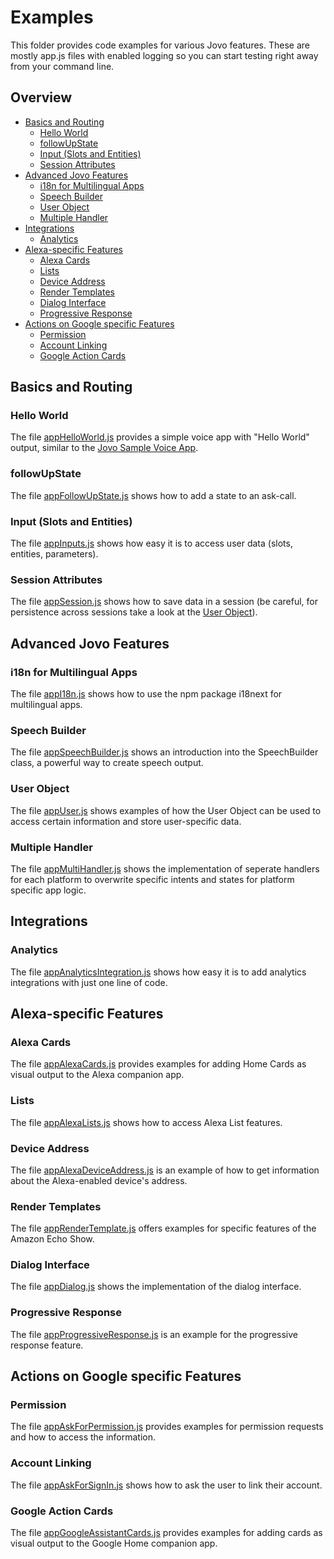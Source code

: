 # Examples

This folder provides code examples for various Jovo features. These are mostly app.js files with enabled logging so you can start testing right away from your command line.

## Overview

* [Basics and Routing](#basics-and-routing)
  * [Hello World](#hello-world)
  * [followUpState](#followupstate)
  * [Input (Slots and Entities)](#input-slots-and-entities)
  * [Session Attributes](#session-attributes)
* [Advanced Jovo Features](#advanced-jovo-features)
  * [i18n for Multilingual Apps](#i18n-for-multilingual-apps)
  * [Speech Builder](#speech-builder)
  * [User Object](#user-object)
  * [Multiple Handler](#multiple-handler)
* [Integrations](#integrations)
  * [Analytics](#analytics)
* [Alexa-specific Features](#alexa-specific-features)
  * [Alexa Cards](#alexa-cards)
  * [Lists](#lists)
  * [Device Address](#device-address)
  * [Render Templates](#render-templates)
  * [Dialog Interface](#dialog-interface)
  * [Progressive Response](#progressive-response)
* [Actions on Google specific Features](#actions-on-google-specific-features)
  * [Permission](#permission)
  * [Account Linking](#account-linking)
  * [Google Action Cards](#google-action-cards)
  
## Basics and Routing

### Hello World
The file [appHelloWorld.js](./appHelloWorld.js) provides a simple voice app with "Hello World" output, similar to the [Jovo Sample Voice App](https://github.com/jovotech/jovo-sample-voice-app-nodejs).

### followUpState
The file [appFollowUpState.js](./appFollowUpState.js) shows how to add a state to an ask-call.

### Input (Slots and Entities)
The file [appInputs.js](./appInputs.js) shows how easy it is to access user data (slots, entities, parameters).

### Session Attributes
The file [appSession.js](./appSession.js) shows how to save data in a session (be careful, for persistence across sessions take a look at the [User Object](#user-object)).

## Advanced Jovo Features

### i18n for Multilingual Apps
The file [appI18n.js](./appI18n.js) shows how to use the npm package i18next for multilingual apps.

### Speech Builder
The file [appSpeechBuilder.js](./appSpeechBuilder.js) shows an introduction into the SpeechBuilder class, a powerful way to create speech output.

### User Object
The file [appUser.js](./appUser.js) shows examples of how the User Object can be used to access certain information and store user-specific data.

### Multiple Handler
The file [appMultiHandler.js](./appMultiHandler.js) shows the implementation of seperate handlers for each platform to overwrite specific intents and states for platform specific app logic.

## Integrations

### Analytics
The file [appAnalyticsIntegration.js](./appAnalyticsIntegration.js) shows how easy it is to add analytics integrations with just one line of code.

## Alexa-specific Features

### Alexa Cards
The file [appAlexaCards.js](./alexa_specific/appAlexaCards.js) provides examples for adding Home Cards as visual output to the Alexa companion app.

### Lists
The file [appAlexaLists.js](./alexa_specific/appAlexaLists.js) shows how to access Alexa List features.

### Device Address
The file [appAlexaDeviceAddress.js](./alexa_specific/appAlexaDeviceAddress.js) is an example of how to get information about the Alexa-enabled device's address.

### Render Templates
The file [appRenderTemplate.js](./alexa_specific/appRenderTemplate.js) offers examples for specific features of the Amazon Echo Show.

### Dialog Interface
The file [appDialog.js](./alexa_specific/appDialog.js) shows the implementation of the dialog interface.

### Progressive Response
The file [appProgressiveResponse.js](./alexa_specific/appProgressiveResponse.js) is an example for the progressive response feature.

## Actions on Google specific Features

### Permission
The file [appAskForPermission.js](./google_action_specific/appAskForPermission.js) provides examples for permission requests and how to access the information.

### Account Linking
The file [appAskForSignIn.js](./google_action_specific/appAskForSignIn.js) shows how to ask the user to link their account. 

### Google Action Cards
The file [appGoogleAssistantCards.js](./google_action_specific/appGoogleAssistantCards.js) provides examples for adding cards as visual output to the Google Home companion app.